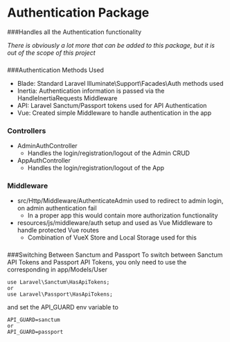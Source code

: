 # Authentication Package
###Handles all the Authentication functionality

*There is obviously a lot more that can be added to this package, but it is out of the scope of this project*

###
###Authentication Methods Used
* Blade: Standard Laravel Illuminate\Support\Facades\Auth methods used
* Inertia: Authentication information is passed via the HandleInertiaRequests Middleware
* API: Laravel Sanctum/Passport tokens used for API Authentication
* Vue: Created simple Middleware to handle authentication in the app


###
### Controllers
* AdminAuthController
    * Handles the login/registration/logout of the Admin CRUD
* AppAuthController
    * Handles the login/registration/logout of the App
    

###
### Middleware
* src/Http/Middleware/AuthenticateAdmin used to redirect to admin login, on admin authentication fail
    * In a proper app this would contain more authorization functionality
* resources/js/middleware/auth setup and used as Vue Middleware to handle protected Vue routes
    * Combination of VueX Store and Local Storage used for this  

###
###Switching Between Sanctum and Passport
To switch between Sanctum API Tokens and Passport API Tokens, you only need to use the corresponding in  app/Models/User

    use Laravel\Sanctum\HasApiTokens;
    or
    use Laravel\Passport\HasApiTokens;

and set the API_GUARD env variable to
    
    API_GUARD=sanctum
    or 
    API_GUARD=passport

